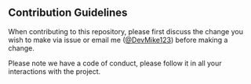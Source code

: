 ## Contribution Guidelines

When contributing to this repository, please first discuss the change you wish to make via issue or email me ([@DevMike123](mailto:devmike333@gmail.com?subject=Contributing%20to%20Luca)) before making a change.

Please note we have a code of conduct, please follow it in all your interactions with the project.
